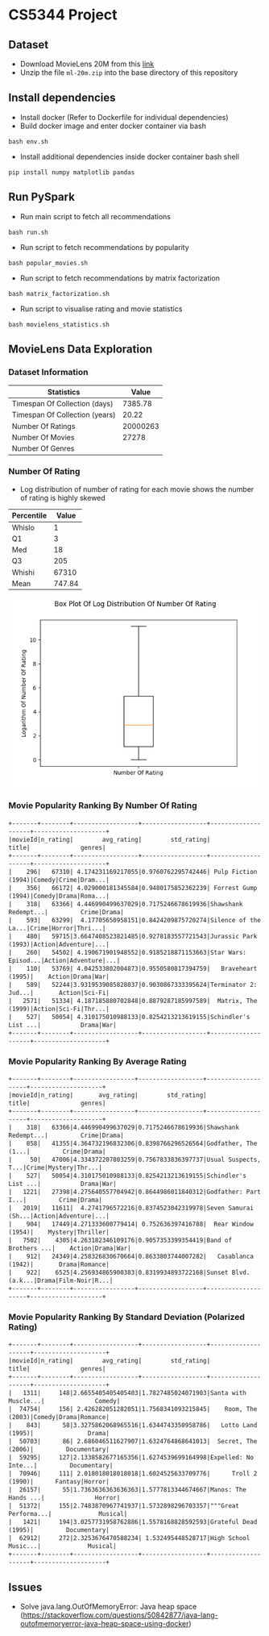 # CS5344 Project

## Dataset
- Download MovieLens 20M from this [link](https://grouplens.org/datasets/movielens/20m/)
- Unzip the file `ml-20m.zip` into the base directory of this repository

## Install dependencies
- Install docker (Refer to Dockerfile for individual dependencies)
- Build docker image and enter docker container via bash
```
bash env.sh
```
- Install additional dependencies inside docker container bash shell
```
pip install numpy matplotlib pandas
```

## Run PySpark
- Run main script to fetch all recommendations
```
bash run.sh
```
- Run script to fetch recommendations by popularity
```
bash popular_movies.sh
```
- Run script to fetch recommendations by matrix factorization
```
bash matrix_factorization.sh
```
- Run script to visualise rating and movie statistics
```
bash movielens_statistics.sh
```

## MovieLens Data Exploration

### Dataset Information

Statistics | Value
--- | ---
Timespan Of Collection (days) | 7385.78
Timespan Of Collection (years) | 20.22
Number Of Ratings | 20000263
Number Of Movies | 27278
Number Of Genres | 

### Number Of Rating
- Log distribution of number of rating for each movie shows the number of rating is highly skewed

<center>

Percentile | Value
--- | ---
Whislo | 1
Q1 | 3
Med | 18
Q3 | 205
Whishi | 67310
Mean | 747.84

<img src="imgs/boxplot_distribution_pf_number_of_rating.png">

</center>

### Movie Popularity Ranking By Number Of Rating
```
+-------+--------+------------------+------------------+--------------------+--------------------+
|movieId|n_rating|        avg_rating|        std_rating|               title|              genres|
+-------+--------+------------------+------------------+--------------------+--------------------+
|    296|   67310| 4.174231169217055|0.9760762295742446| Pulp Fiction (1994)|Comedy|Crime|Dram...|
|    356|   66172| 4.029000181345584|0.9480175852362239| Forrest Gump (1994)|Comedy|Drama|Roma...|
|    318|   63366| 4.446990499637029|0.7175246678619936|Shawshank Redempt...|         Crime|Drama|
|    593|   63299|  4.17705650958151|0.8424209875720274|Silence of the La...|Crime|Horror|Thri...|
|    480|   59715|3.6647408523821485|0.9278183557721543|Jurassic Park (1993)|Action|Adventure|...|
|    260|   54502| 4.190671901948552|0.9185218871153663|Star Wars: Episod...|Action|Adventure|...|
|    110|   53769| 4.042533802004873|0.9550580817394759|   Braveheart (1995)|    Action|Drama|War|
|    589|   52244|3.9319539085828037|0.9030867333395624|Terminator 2: Jud...|       Action|Sci-Fi|
|   2571|   51334| 4.187185880702848|0.8879287185997589|  Matrix, The (1999)|Action|Sci-Fi|Thr...|
|    527|   50054| 4.310175010988133|0.8254213213619155|Schindler's List ...|           Drama|War|
+-------+--------+------------------+------------------+--------------------+--------------------+
```

### Movie Popularity Ranking By Average Rating
```
+-------+--------+-----------------+------------------+--------------------+--------------------+
|movieId|n_rating|       avg_rating|        std_rating|               title|              genres|
+-------+--------+-----------------+------------------+--------------------+--------------------+
|    318|   63366|4.446990499637029|0.7175246678619936|Shawshank Redempt...|         Crime|Drama|
|    858|   41355|4.364732196832306|0.8398766296526564|Godfather, The (1...|         Crime|Drama|
|     50|   47006|4.334372207803259|0.7567833836397737|Usual Suspects, T...|Crime|Mystery|Thr...|
|    527|   50054|4.310175010988133|0.8254213213619155|Schindler's List ...|           Drama|War|
|   1221|   27398|4.275640557704942|0.8644986011840312|Godfather: Part I...|         Crime|Drama|
|   2019|   11611|  4.2741796572216|0.8374523042319978|Seven Samurai (Sh...|Action|Adventure|...|
|    904|   17449|4.271333600779414| 0.752636397416788|  Rear Window (1954)|    Mystery|Thriller|
|   7502|    4305|4.263182346109176|0.9057353399354419|Band of Brothers ...|    Action|Drama|War|
|    912|   24349|4.258326830670664|0.8633803744007282|   Casablanca (1942)|       Drama|Romance|
|    922|    6525|4.256934865900383|0.8319934893722168|Sunset Blvd. (a.k...|Drama|Film-Noir|R...|
+-------+--------+-----------------+------------------+--------------------+--------------------+
```

### Movie Popularity Ranking By Standard Deviation (Polarized Rating)
```
+-------+--------+------------------+------------------+--------------------+--------------------+
|movieId|n_rating|        avg_rating|        std_rating|               title|              genres|
+-------+--------+------------------+------------------+--------------------+--------------------+
|   1311|     148|2.6655405405405403|1.7827485024071903|Santa with Muscle...|              Comedy|
|  74754|     156| 2.426282051282051|1.7568341093215845|    Room, The (2003)|Comedy|Drama|Romance|
|    843|      58|3.3275862068965516|1.6344743350958786|   Lotto Land (1995)|               Drama|
|  50703|      86| 2.686046511627907|1.6324764868641013|  Secret, The (2006)|         Documentary|
|  59295|     127|2.1338582677165356|1.6274539699164998|Expelled: No Inte...|         Documentary|
|  70946|     111| 2.018018018018018|1.6024525633709776|      Troll 2 (1990)|      Fantasy|Horror|
|  26157|      55|1.7363636363636363|1.5777813344674667|Manos: The Hands ...|              Horror|
|  51372|     155|2.7483870967741937|1.5732898296703357|"""Great Performa...|             Musical|
|   1421|     194|3.0257731958762886|1.5578168828592593|Grateful Dead (1995)|         Documentary|
|  62912|     272|2.3253676470588234| 1.532495448528717|High School Music...|             Musical|
+-------+--------+------------------+------------------+--------------------+--------------------+
```


## Issues
- Solve java.lang.OutOfMemoryError: Java heap space (https://stackoverflow.com/questions/50842877/java-lang-outofmemoryerror-java-heap-space-using-docker)
